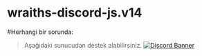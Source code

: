# wraiths-discord-js.v14
 

#Herhangi bir sorunda:
> ⁠Aşağıdaki sunucudan destek alabilirsiniz.
> [![Discord Banner](https://api.weblutions.com/discord/invite/vsc)](https://api.weblutions.com/discord/invite/vsc)
